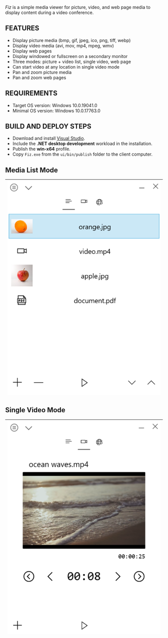 _Fiz_ is a simple media viewer for picture, video, and web page media to display content during a video conference.

## FEATURES
* Display picture media (bmp, gif, jpeg, ico, png, tiff, webp)
* Display video media (avi, mov, mp4, mpeg, wmv)
* Display web pages
* Display windowed or fullscreen on a secondary monitor
* Three modes: picture + video list, single video, web page
* Can start video at any location in single video mode
* Pan and zoom picture media
* Pan and zoom web pages

## REQUIREMENTS
* Target OS version: Windows 10.0.19041.0
* Minimal OS version: Windows 10.0.17763.0

## BUILD AND DEPLOY STEPS
* Download and install [Visual Studio](https://visualstudio.microsoft.com/).
* Include the __.NET desktop development__ workload in the installation.
* Publish the __win-x64__ profile.
* Copy `Fiz.exe` from the `ui/bin/publish` folder to the client computer.

## Media List Mode

| ![media list](/assets/readme-main-window-media-list.png) |
| - |

## Single Video Mode

| ![single video mode](/assets/readme-main-window-single-video-mode.png) |
| - |

